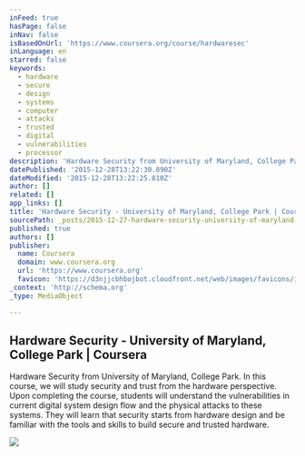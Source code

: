 ```yaml
---
inFeed: true
hasPage: false
inNav: false
isBasedOnUrl: 'https://www.coursera.org/course/hardwaresec'
inLanguage: en
starred: false
keywords:
  - hardware
  - secure
  - design
  - systems
  - computer
  - attacks
  - trusted
  - digital
  - vulnerabilities
  - processor
description: 'Hardware Security from University of Maryland, College Park. In this course, we will study security and trust from the hardware perspective. Upon completing the course, students will understand the vulnerabilities in current digital system design flow and the physical attacks to these systems. They will learn that security starts from hardware design and be familiar with the tools and skills to build secure and trusted hardware.'
datePublished: '2015-12-28T13:22:30.890Z'
dateModified: '2015-12-28T13:22:25.810Z'
author: []
related: []
app_links: []
title: 'Hardware Security - University of Maryland, College Park | Coursera'
sourcePath: _posts/2015-12-27-hardware-security-university-of-maryland-college-park-or-c.md
published: true
authors: []
publisher:
  name: Coursera
  domain: www.coursera.org
  url: 'https://www.coursera.org'
  favicon: 'https://d3njjcbhbojbot.cloudfront.net/web/images/favicons/icon-blue-32x32.png'
_context: 'http://schema.org'
_type: MediaObject

---
```

<article style=""><h1>Hardware Security - University of Maryland, College Park | Coursera</h1><p>Hardware Security from University of Maryland, College Park. In this course, we will study security and trust from the hardware perspective. Upon completing the course, students will understand the vulnerabilities in current digital system design flow and the physical attacks to these systems. They will learn that security starts from hardware design and be familiar with the tools and skills to build secure and trusted hardware.</p><img src="https://s3-us-west-2.amazonaws.com/the-grid-img/p/700e6177fb145b5e52e0baf9fe051e98d9905c51.png" /></article>